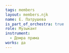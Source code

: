 ```yaml
---
tags: members
layout: members.njk
name: Е. Патрушева
is_part_of_orchestra: true
role: Музыкант
instrument:
  - Домра прима
works: да
---
```

